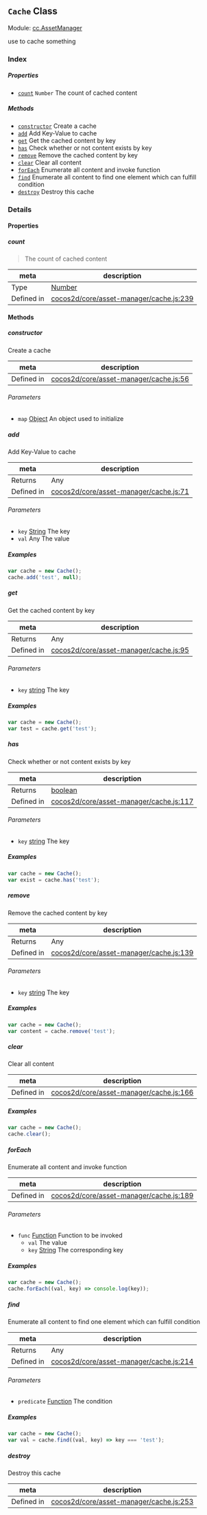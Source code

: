 ## `Cache` Class



Module: [cc.AssetManager](../modules/cc.AssetManager.md)


use to cache something



### Index

##### Properties

  - [`count`](#count) `Number` The count of cached content



##### Methods

  - [`constructor`](#constructor) Create a cache
  - [`add`](#add) Add Key-Value to cache
  - [`get`](#get) Get the cached content by key
  - [`has`](#has) Check whether or not content exists by key
  - [`remove`](#remove) Remove the cached content by key
  - [`clear`](#clear) Clear all content
  - [`forEach`](#foreach) Enumerate all content and invoke function
  - [`find`](#find) Enumerate all content to find one element which can fulfill condition
  - [`destroy`](#destroy) Destroy this cache



### Details


#### Properties


##### count

> The count of cached content

| meta | description |
|------|-------------|
| Type | <a href="https://developer.mozilla.org/en/JavaScript/Reference/Global_Objects/Number" class="crosslink external" target="_blank">Number</a> |
| Defined in | [cocos2d/core/asset-manager/cache.js:239](https://github.com/cocos-creator/engine/blob/ca662e1d8c009e4c070be6fb12c55967f9cdd6f6/cocos2d/core/asset-manager/cache.js#L239) |






<!-- Method Block -->
#### Methods


##### constructor

Create a cache

| meta | description |
|------|-------------|
| Defined in | [cocos2d/core/asset-manager/cache.js:56](https://github.com/cocos-creator/engine/blob/ca662e1d8c009e4c070be6fb12c55967f9cdd6f6/cocos2d/core/asset-manager/cache.js#L56) |

###### Parameters
- `map` <a href="https://developer.mozilla.org/en/JavaScript/Reference/Global_Objects/Object" class="crosslink external" target="_blank">Object</a> An object used to initialize


##### add

Add Key-Value to cache

| meta | description |
|------|-------------|
| Returns | Any 
| Defined in | [cocos2d/core/asset-manager/cache.js:71](https://github.com/cocos-creator/engine/blob/ca662e1d8c009e4c070be6fb12c55967f9cdd6f6/cocos2d/core/asset-manager/cache.js#L71) |

###### Parameters
- `key` <a href="https://developer.mozilla.org/en/JavaScript/Reference/Global_Objects/String" class="crosslink external" target="_blank">String</a> The key
- `val` Any The value

##### Examples

```js
var cache = new Cache();
cache.add('test', null);
```

##### get

Get the cached content by key

| meta | description |
|------|-------------|
| Returns | Any 
| Defined in | [cocos2d/core/asset-manager/cache.js:95](https://github.com/cocos-creator/engine/blob/ca662e1d8c009e4c070be6fb12c55967f9cdd6f6/cocos2d/core/asset-manager/cache.js#L95) |

###### Parameters
- `key` <a href="https://developer.mozilla.org/en/JavaScript/Reference/Global_Objects/String" class="crosslink external" target="_blank">string</a> The key

##### Examples

```js
var cache = new Cache();
var test = cache.get('test');
```

##### has

Check whether or not content exists by key

| meta | description |
|------|-------------|
| Returns | <a href="https://developer.mozilla.org/en/JavaScript/Reference/Global_Objects/Boolean" class="crosslink external" target="_blank">boolean</a> 
| Defined in | [cocos2d/core/asset-manager/cache.js:117](https://github.com/cocos-creator/engine/blob/ca662e1d8c009e4c070be6fb12c55967f9cdd6f6/cocos2d/core/asset-manager/cache.js#L117) |

###### Parameters
- `key` <a href="https://developer.mozilla.org/en/JavaScript/Reference/Global_Objects/String" class="crosslink external" target="_blank">string</a> The key

##### Examples

```js
var cache = new Cache();
var exist = cache.has('test');
```

##### remove

Remove the cached content by key

| meta | description |
|------|-------------|
| Returns | Any 
| Defined in | [cocos2d/core/asset-manager/cache.js:139](https://github.com/cocos-creator/engine/blob/ca662e1d8c009e4c070be6fb12c55967f9cdd6f6/cocos2d/core/asset-manager/cache.js#L139) |

###### Parameters
- `key` <a href="https://developer.mozilla.org/en/JavaScript/Reference/Global_Objects/String" class="crosslink external" target="_blank">string</a> The key

##### Examples

```js
var cache = new Cache();
var content = cache.remove('test');
```

##### clear

Clear all content

| meta | description |
|------|-------------|
| Defined in | [cocos2d/core/asset-manager/cache.js:166](https://github.com/cocos-creator/engine/blob/ca662e1d8c009e4c070be6fb12c55967f9cdd6f6/cocos2d/core/asset-manager/cache.js#L166) |


##### Examples

```js
var cache = new Cache();
cache.clear();
```

##### forEach

Enumerate all content and invoke function

| meta | description |
|------|-------------|
| Defined in | [cocos2d/core/asset-manager/cache.js:189](https://github.com/cocos-creator/engine/blob/ca662e1d8c009e4c070be6fb12c55967f9cdd6f6/cocos2d/core/asset-manager/cache.js#L189) |

###### Parameters
- `func` <a href="https://developer.mozilla.org/en/JavaScript/Reference/Global_Objects/Function" class="crosslink external" target="_blank">Function</a> Function to be invoked
	- `val`  The value
	- `key` <a href="https://developer.mozilla.org/en/JavaScript/Reference/Global_Objects/String" class="crosslink external" target="_blank">String</a> The corresponding key

##### Examples

```js
var cache = new Cache();
cache.forEach((val, key) => console.log(key));
```

##### find

Enumerate all content to find one element which can fulfill condition

| meta | description |
|------|-------------|
| Returns | Any 
| Defined in | [cocos2d/core/asset-manager/cache.js:214](https://github.com/cocos-creator/engine/blob/ca662e1d8c009e4c070be6fb12c55967f9cdd6f6/cocos2d/core/asset-manager/cache.js#L214) |

###### Parameters
- `predicate` <a href="https://developer.mozilla.org/en/JavaScript/Reference/Global_Objects/Function" class="crosslink external" target="_blank">Function</a> The condition

##### Examples

```js
var cache = new Cache();
var val = cache.find((val, key) => key === 'test');
```

##### destroy

Destroy this cache

| meta | description |
|------|-------------|
| Defined in | [cocos2d/core/asset-manager/cache.js:253](https://github.com/cocos-creator/engine/blob/ca662e1d8c009e4c070be6fb12c55967f9cdd6f6/cocos2d/core/asset-manager/cache.js#L253) |




